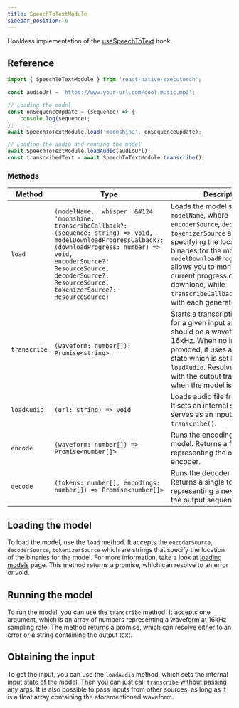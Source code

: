 ```yaml
---
title: SpeechToTextModule
sidebar_position: 6
---
```


Hookless implementation of the [useSpeechToText](../speech-to-text/) hook.

## Reference

```typescript
import { SpeechToTextModule } from 'react-native-executorch';

const audioUrl = 'https://www.your-url.com/cool-music.mp3';

// Loading the model
const onSequenceUpdate = (sequence) => {
    console.log(sequence);
};
await SpeechToTextModule.load('moonshine', onSequenceUpdate);

// Loading the audio and running the model
await SpeechToTextModule.loadAudio(audioUrl);
const transcribedText = await SpeechToTextModule.transcribe();
```

### Methods

| Method       | Type                                                                                                                                                                                                                                                                       | Description                                                                                                                                                                                                                                                                                                                                 |
| ------------ | -------------------------------------------------------------------------------------------------------------------------------------------------------------------------------------------------------------------------------------------------------------------------- | ------------------------------------------------------------------------------------------------------------------------------------------------------------------------------------------------------------------------------------------------------------------------------------------------------------------------------------------- |
| `load`       | <code>(modelName: 'whisper' &#124 'moonshine, transcribeCallback?: (sequence: string) => void, modelDownloadProgressCalback?: (downloadProgress: number) => void, encoderSource?: ResourceSource, decoderSource?: ResourceSource, tokenizerSource?: ResourceSource)</code> | Loads the model specified with `modelName`, where `encoderSource`, `decoderSource`, `tokenizerSource` are strings specifying the location of the binaries for the models. `modelDownloadProgressCallback` allows you to monitor the current progress of the model download, while `transcribeCallback` is invoked with each generated token |
| `transcribe` | `(waveform: number[]): Promise<string>`                                                                                                                                                                                                                                    | Starts a transcription process for a given input array, which should be a waveform at 16kHz. When no input is provided, it uses an internal state which is set by calling `loadAudio`. Resolves a promise with the output transcription when the model is finished.                                                                         |
| `loadAudio`  | `(url: string) => void`                                                                                                                                                                                                                                                    | Loads audio file from given url. It sets an internal state which serves as an input to `transcribe()`.                                                                                                                                                                                                                                      |
| `encode`     | `(waveform: number[]) => Promise<number[]>`                                                                                                                                                                                                                                | Runs the encoding part of the model. Returns a float array representing the output of the encoder.                                                                                                                                                                                                                                          |
| `decode`     | `(tokens: number[], encodings: number[]) => Promise<number[]>`                                                                                                                                                                                                             | Runs the decoder of the model. Returns a single token representing a next token in the output sequence.                                                                                                                                                                                                                                     |

## Loading the model

To load the model, use the `load` method. It accepts the `encoderSource`, `decoderSource`, `tokenizerSource` which are strings that specify the location of the binaries for the model. For more information, take a look at [loading models](../fundamentals/loading-models.md) page. This method returns a promise, which can resolve to an error or void.

## Running the model

To run the model, you can use the `transcribe` method. It accepts one argument, which is an array of numbers representing a waveform at 16kHz sampling rate. The method returns a promise, which can resolve either to an error or a string containing the output text.

## Obtaining the input

To get the input, you can use the `loadAudio` method, which sets the internal input state of the model. Then you can just call `transcribe` without passing any args. It is also possible to pass inputs from other sources, as long as it is a float array containing the aforementioned waveform.

